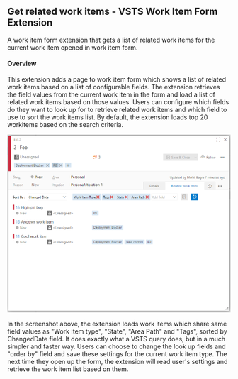 ## Get related work items - VSTS Work Item Form Extension ##

A work item form extension that gets a list of related work items for the current work item opened in work item form.

#### Overview ####

This extension adds a page to work item form which shows a list of related work items based on a list of configurable fields. The extension retrieves the field values from the current work item in the form and load a list of related work items based on those values. Users can configure which fields do they want to look up for to retrieve related work items and which field to use to sort the work items list. By default, the extension loads top 20 workitems based on the search criteria.

![Group](img/Example.png)

In the screenshot above, the extension loads work items which share same field values as "Work Item type", "State", "Area Path" and "Tags", sorted by ChangedDate field. It does exactly what a VSTS query does, but in a much simpler and faster way.
Users can choose to change the look up fields and "order by" field and save these settings for the current work item type. The next time they open up the form, the extension will read user's settings and retrieve the work item list based on them.